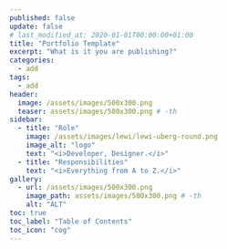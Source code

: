 ```yaml
---
published: false
update: false
# last_modified_at: 2020-01-01T00:00:00+01:00
title: "Portfolio Template"
excerpt: "What is it you are publishing?"
categories:
  - add
tags:
  - add
header:
  image: /assets/images/500x300.png
  teaser: assets/images/500x300.png # -th
sidebar:
  - title: "Role"
    image: /assets/images/lewi/lewi-uberg-round.png
    image_alt: "logo"
    text: "<i>Developer, Designer.</i>"
  - title: "Responsibilities"
    text: "<i>Everything from A to Z.</i>"
gallery:
  - url: /assets/images/500x300.png
    image_path: assets/images/500x300.png # -th
    alt: "ALT"
toc: true
toc_label: "Table of Contents"
toc_icon: "cog"
---
```

<!-- Global site tag (gtag.js) - Google Analytics -->
<script async src="https://www.googletagmanager.com/gtag/js?id=G-X5TVX1RNG8"></script>
<script>
  window.dataLayer = window.dataLayer || [];
  function gtag(){dataLayer.push(arguments);}
  gtag('js', new Date());

  gtag('config', 'G-X5TVX1RNG8');
</script>